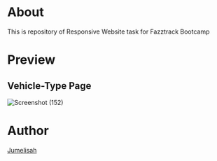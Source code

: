 # About
This is repository of Responsive Website task for Fazztrack Bootcamp

# Preview
## Vehicle-Type Page
![Screenshot (152)](https://user-images.githubusercontent.com/90091968/154659617-a1448000-d7e0-436f-9704-bd751b75c563.png)

# Author
[Jumelisah](https://github.com/jumelisah)
